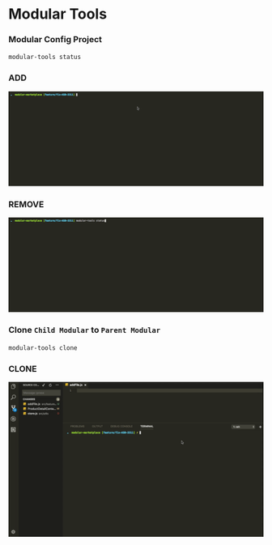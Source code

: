 # Modular Tools

### Modular Config Project
```sh
modular-tools status
```

### ADD
![Add Child Modular](./src/assets/images/add.gif)

### REMOVE
![Add Child Modular](./src/assets/images/remove.gif)

### Clone `Child Modular` to `Parent Modular`
```sh
modular-tools clone
```

### CLONE
![Add Child Modular](./src/assets/images/clone.gif)
